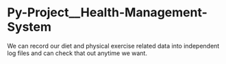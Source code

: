 # Py-Project__Health-Management-System
We can record our diet and physical exercise related data into independent log files and can check that out anytime we want.
